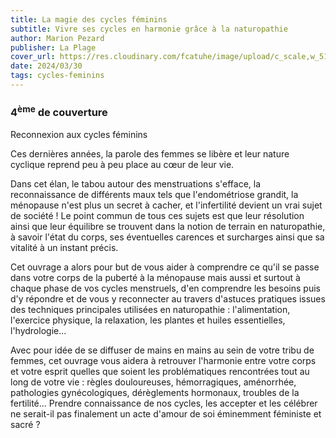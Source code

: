 ```yaml
---
title: La magie des cycles féminins
subtitle: Vivre ses cycles en harmonie grâce à la naturopathie
author: Marion Pezard
publisher: La Plage
cover_url: https://res.cloudinary.com/fcatuhe/image/upload/c_scale,w_512/v1711899163/raphaele-rodellar.fr/bibliotheque/9782383380108.jpg
date: 2024/03/30
tags: cycles-feminins
---
```


### 4<sup>ème</sup> de couverture

Reconnexion aux cycles féminins

Ces dernières années, la parole des femmes se libère et leur nature cyclique reprend peu à peu place au cœur de leur vie.

Dans cet élan, le tabou autour des menstruations s'efface, la reconnaissance de différents maux tels que l'endométriose grandit, la ménopause n'est plus un secret à cacher, et l'infertilité devient un vrai sujet de société ! Le point commun de tous ces sujets est que leur résolution ainsi que leur équilibre se trouvent dans la notion de terrain en naturopathie, à savoir l'état du corps, ses éventuelles carences et surcharges ainsi que sa vitalité à un instant précis.

Cet ouvrage a alors pour but de vous aider à comprendre ce qu'il se passe dans votre corps de la puberté à la ménopause mais aussi et surtout à chaque phase de vos cycles menstruels, d'en comprendre les besoins puis d'y répondre et de vous y reconnecter au travers d'astuces pratiques issues des techniques principales utilisées en naturopathie : l'alimentation, l'exercice physique, la relaxation, les plantes et huiles essentielles, l'hydrologie...

Avec pour idée de se diffuser de mains en mains au sein de votre tribu de femmes, cet ouvrage vous aidera à retrouver l'harmonie entre votre corps et votre esprit quelles que soient les problématiques rencontrées tout au long de votre vie : règles douloureuses, hémorragiques, aménorrhée, pathologies gynécologiques, dérèglements hormonaux, troubles de la fertilité... Prendre connaissance de nos cycles, les accepter et les célébrer ne serait-il pas finalement un acte d'amour de soi éminemment féministe et sacré ?
